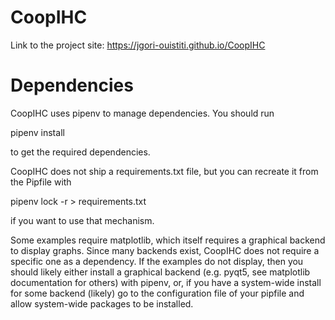 # CoopIHC

Link to the project site: https://jgori-ouistiti.github.io/CoopIHC

# Dependencies

CoopIHC uses pipenv to manage dependencies. You should run 

pipenv install

to get the required dependencies.

CoopIHC does not ship a requirements.txt file, but you can recreate it from the Pipfile with

pipenv lock -r > requirements.txt

if you want to use that mechanism.


Some examples require matplotlib, which itself requires a graphical backend to display graphs. Since many backends exist, CoopIHC does not require a specific one as a dependency. If the examples do not display, then you should likely either install a graphical backend (e.g. pyqt5, see matplotlib documentation for others) with pipenv, or, if you have a system-wide install for some backend (likely) go to the configuration file of your pipfile and allow system-wide packages to be installed.
